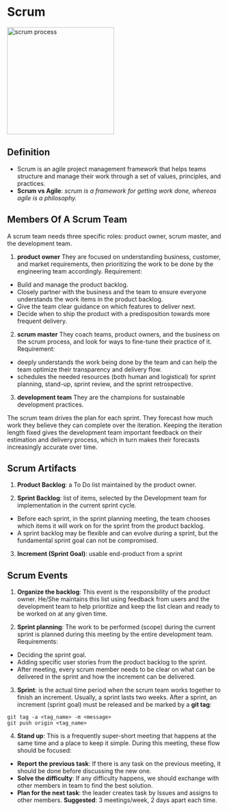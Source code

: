 # Scrum

<img src="https://github.com/gdsc-hcmut/working-process/assets/131350457/2b641f3f-7595-4b6d-9337-dfb5c67f203e" alt="scrum process" style="height:250px" />

## Definition
- Scrum is an agile project management framework that helps teams structure and manage their work through a set of values, principles, and practices.
- **Scrum vs Agile**: *scrum is a framework for getting work done, whereas agile is a philosophy.*

## Members Of A Scrum Team

A scrum team needs three specific roles: product owner, scrum master, and the development team.

1. **product owner**
They are focused on understanding business, customer, and market requirements, then prioritizing the work to be done by the engineering team accordingly. Requirement:
- Build and manage the product backlog.
- Closely partner with the business and the team to ensure everyone understands the work items in the product backlog.
- Give the team clear guidance on which features to deliver next.
- Decide when to ship the product with a predisposition towards more frequent delivery.

2. **scrum master**
They coach teams, product owners, and the business on the scrum process, and look for ways to fine-tune their practice of it. Requirement:
- deeply understands the work being done by the team and can help the team optimize their transparency and delivery flow.
- schedules the needed resources (both human and logistical) for sprint planning, stand-up, sprint review, and the sprint retrospective.

3. **development team**
They are the champions for sustainable development practices.

The scrum team drives the plan for each sprint. They forecast how much work they believe they can complete over the iteration. Keeping the iteration length fixed gives the development team important feedback on their estimation and delivery process, which in turn makes their forecasts increasingly accurate over time.

## Scrum Artifacts

1. **Product Backlog**: a To Do list maintained by the product owner.

2. **Sprint Backlog**: list of items, selected by the Development team for implementation in the current sprint cycle.
- Before each sprint, in the sprint planning meeting, the team chooses which items it will work on for the sprint from the product backlog.
- A sprint backlog may be flexible and can evolve during a sprint, but the fundamental sprint goal can not be compromised.

3. **Increment (Sprint Goal)**: usable end-product from a sprint

## Scrum Events

1. **Organize the backlog**: This event is the responsibility of the product owner. He/She maintains this list using feedback from users and the development team to help prioritize and keep the list clean and ready to be worked on at any given time.

2. **Sprint planning**: The work to be performed (scope) during the current sprint is planned during this meeting by the entire development team. Requirements:
- Deciding the sprint goal.
- Adding specific user stories from the product backlog to the sprint.
- After meeting, every scrum member needs to be clear on what can be delivered in the sprint and how the increment can be delivered.

3. **Sprint**: is the actual time period when the scrum team works together to finish an increment. Usually, a sprint lasts two weeks. After a sprint, an increment (sprint goal) must be released and be marked by a **git tag**:

```
git tag -a <tag_name> -m <message>
git push origin <tag_name>
```

4. **Stand up**: This is a frequently super-short meeting that happens at the same time and a place to keep it simple. During this meeting, these flow should be focused:
- **Report the previous task**: If there is any task on the previous meeting, it should be done before discussing the new one.
- **Solve the difficulty**: If any difficulty happens, we should exchange with other members in team to find the best solution.
- **Plan for the next task**: the leader creates task by Issues and assigns to other members.
**Suggested**: 3 meetings/week, 2 days apart each time.